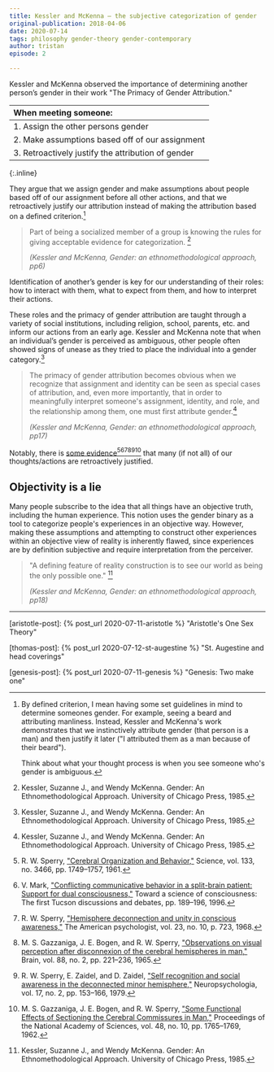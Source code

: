 ```yaml
---
title: Kessler and McKenna – the subjective categorization of gender
original-publication: 2018-04-06
date: 2020-07-14
tags: philosophy gender-theory gender-contemporary
author: tristan
episode: 2

---
```


Kessler and McKenna observed the importance of determining another person’s
gender in their work "The Primacy of Gender Attribution."

| When meeting someone: |
| :-- |
| 1. Assign the other persons gender |
| 2. Make assumptions based off of our assignment |
| 3. Retroactively justify the attribution of gender |
{:.inline}

They argue that we assign gender and make assumptions about people based off of
our assignment before all other actions, and that we retroactively justify our
attribution instead of making the attribution based on a defined
criterion.[^defined-criterion]

[^defined-criterion]: By defined criterion, I mean having some set guidelines
    in mind to determine someones gender. For example, seeing a beard and
    attributing manliness. Instead, Kessler and McKenna's work demonstrates 
    that we instinctively attribute gender (that person is a man) and then
    justify it later ("I attributed them as a man because of their beard").

    Think about what your thought process is when you see someone who's gender
    is ambiguous.

> Part of being a socialized member of a group is knowing the rules for giving
> acceptable evidence for categorization. [^gender]
>
> *(Kessler and McKenna, Gender: an ethnomethodological approach, pp6)*

Identification of another’s gender is key for our understanding of their roles:
how to interact with them, what to expect from them, and how to interpret their
actions.

These roles and the primacy of gender attribution are taught through a
variety of social institutions, including religion, school, parents, etc. and
inform our actions from an early age. Kessler and McKenna note that when an
individual’s gender is perceived as ambiguous, other people often showed signs
of unease as they tried to place the individual into a gender
category.[^gender]

> The primacy of gender attribution becomes obvious when we recognize that
> assignment and identity can be seen as special cases of attribution, and,
> even more importantly, that in order to meaningfully interpret someone's
> assignment, identity, and role, and the relationship among them, one must
> first attribute gender.[^gender]
>
> *(Kessler and McKenna, Gender: an ethnomethodological approach, pp17)*

Notably, there is [some evidence][cgp-video][^1][^2][^3][^4][^5][^6] that many
(if not all) of our thoughts/actions are retroactively justified.

[cgp-video]: [https://www.youtube.com/watch?v=wfYbgdo8e-8]

## Objectivity is a lie 

Many people subscribe to the idea that all things have an objective truth,
including the human experience. This notion uses the gender binary as a tool to
categorize people's experiences in an objective way. However, making these
assumptions and attempting to construct other experiences within an objective
view of reality is inherently flawed, since experiences are by definition
subjective and require interpretation from the perceiver.

> "A defining feature of reality construction is to see our world as being the
>  only possible one." [^gender]
>
> *(Kessler and McKenna, Gender: an ethnomethodological approach, pp18)*

--- 

[gender-history]: /projects/gender-history.html
    "Gender history project"

[aristotle-post]: {% post_url 2020-07-11-aristotle %} 
    "Aristotle's One Sex Theory"

[thomas-post]: {% post_url 2020-07-12-st-augestine %} 
    "St. Augestine and head coverings"

[genesis-post]: {% post_url 2020-07-11-genesis %} 
    "Genesis: Two make one"

[webster-hegemony]: https://www.merriam-webster.com/dictionary/hegemony
    "Merriam-Webster: Hegemony"

[^gender]: Kessler, Suzanne J., and Wendy McKenna. Gender: An Ethnomethodological Approach. University of Chicago Press, 1985.

[^1]: R. W. Sperry, ["Cerebral Organization and Behavior,"][cerebral-organization-and-behavior] Science, vol. 133, no. 3466, pp. 1749–1757, 1961.

[cerebral-organization-and-behavior]: http://people.uncw.edu/puente/sperry/sperrypapers/60s/85-1961.pdf

[^2]: V. Mark, ["Conflicting communicative behavior in a split-brain patient: Support for dual consciousness,"][mark] Toward a science of consciousness: The first Tucson discussions and debates, pp. 189–196, 1996.

[mark]: https://books.google.ca/books?id=86KyIsdi8D8C&lpg=PA189&pg=PA189#v=onepage&q&f=false

[^3]: R. W. Sperry, ["Hemisphere deconnection and unity in conscious awareness,"][conscious-awareness] The American psychologist, vol. 23, no. 10, p. 723, 1968.

[conscious-awareness]: http://www.holah.karoo.net/sperrystudy.htm

[^4]: M. S. Gazzaniga, J. E. Bogen, and R. W. Sperry, ["Observations on visual perception after disconnexion of the cerebral hemispheres in man,"][observations] Brain, vol. 88, no. 2, pp. 221–236, 1965.

[observations]: http://people.uncw.edu/puente/sperry/sperrypapers/60s/111-1965.pdf

[^5]: R. W. Sperry, E. Zaidel, and D. Zaidel, ["Self recognition and social awareness in the deconnected minor hemisphere,"][neuropsychologia] Neuropsychologia, vol. 17, no. 2, pp. 153–166, 1979.

[neuropsychologia]: http://people.uncw.edu/puente/sperry/sperrypapers/70s/210-1979.pdf

[^6]: M. S. Gazzaniga, J. E. Bogen, and R. W. Sperry, ["Some Functional Effects of Sectioning the Cerebral Commissures in Man,"][functional-effects] Proceedings of the National Academy of Sciences, vol. 48, no. 10, pp. 1765–1769, 1962.

[functional-effects]: http://people.uncw.edu/puente/sperry/sperrypapers/60s/91-1962.pdf
